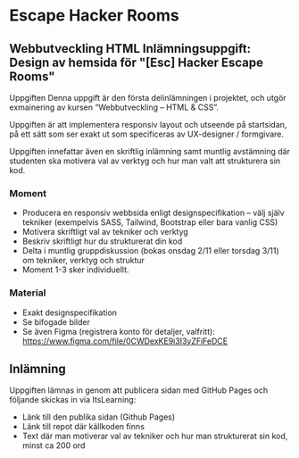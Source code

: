 # Escape Hacker Rooms

## Webbutveckling HTML Inlämningsuppgift: Design av hemsida för "[Esc] Hacker Escape Rooms"

Uppgiften
Denna uppgift är den första delinlämningen i projektet, och utgör exmainering av kursen “Webbutveckling – HTML & CSS”.

Uppgiften är att implementera responsiv layout och utseende på startsidan, på ett sätt som ser exakt ut som specificeras av UX-designer / formgivare.

Uppgiften innefattar även en skriftlig inlämning samt muntlig avstämning där studenten ska motivera val av verktyg och hur man valt att strukturera sin kod.

### Moment
* Producera en responsiv webbsida enligt designspecifikation – välj själv tekniker (exempelvis SASS, Tailwind, Bootstrap eller bara vanlig CSS)
* Motivera skriftligt val av tekniker och verktyg
* Beskriv skriftligt hur du strukturerat din kod
* Delta i muntlig gruppdiskussion (bokas onsdag 2/11 eller torsdag 3/11) om tekniker, verktyg och struktur
* Moment 1-3 sker individuellt.

### Material
* Exakt designspecifikation
* Se bifogade bilder
* Se även Figma (registrera konto för detaljer, valfritt): https://www.figma.com/file/0CWDexKE9i3I3yZFiFeDCE



## Inlämning
Uppgiften lämnas in genom att publicera sidan med GitHub Pages och följande skickas in via ItsLearning:

* Länk till den publika sidan (Github Pages)
* Länk till repot där källkoden finns
* Text där man motiverar val av tekniker och hur man strukturerat sin kod, minst ca 200 ord
